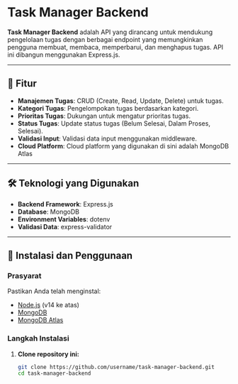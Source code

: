 # Task Manager Backend

**Task Manager Backend** adalah API yang dirancang untuk mendukung pengelolaan tugas dengan berbagai endpoint yang memungkinkan pengguna membuat, membaca, memperbarui, dan menghapus tugas. API ini dibangun menggunakan Express.js.

---

## 🎯 Fitur

- **Manajemen Tugas**: CRUD (Create, Read, Update, Delete) untuk tugas.
- **Kategori Tugas**: Pengelompokan tugas berdasarkan kategori.
- **Prioritas Tugas**: Dukungan untuk mengatur prioritas tugas.
- **Status Tugas**: Update status tugas (Belum Selesai, Dalam Proses, Selesai).
- **Validasi Input**: Validasi data input menggunakan middleware.
- **Cloud Platform**: Cloud platform yang digunakan di sini adalah MongoDB Atlas

---

## 🛠️ Teknologi yang Digunakan

- **Backend Framework**: Express.js
- **Database**: MongoDB
- **Environment Variables**: dotenv
- **Validasi Data**: express-validator

---

## 🚀 Instalasi dan Penggunaan

### Prasyarat

Pastikan Anda telah menginstal:
- [Node.js](https://nodejs.org/) (v14 ke atas)
- [MongoDB](https://www.mongodb.com/)
- [MongoDB Atlas](https://www.mongodb.com/products/platform/atlas-database)

### Langkah Instalasi

1. **Clone repository ini:**
   ```bash
   git clone https://github.com/username/task-manager-backend.git
   cd task-manager-backend
